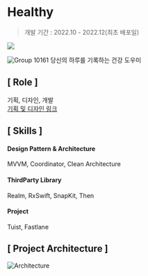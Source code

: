 # Healthy
>  개발 기간 : 2022.10 - 2022.12(최초 배포일)

[<img src = "https://devimages-cdn.apple.com/app-store/marketing/guidelines/images/badge-download-on-the-app-store.svg">](https://apps.apple.com/kr/app/healthy/id1658676877)   

![Group 10161](https://user-images.githubusercontent.com/59193640/207801400-79880928-3c8a-47ba-b2f6-b2010379d6fb.png)
당신의 하루를 기록하는 건강 도우미

## [ Role ]
기획, 디자인, 개발   
[기획 및 디자인 링크](https://www.figma.com/file/iknf6FjR7hxmCoM2jYFvBk/Health-Care?node-id=0%3A1)

## [ Skills ]
#### Design Pattern & Architecture
MVVM, Coordinator, Clean Architecture
#### ThirdParty Library
Realm, RxSwift, SnapKit, Then
#### Project
Tuist, Fastlane

## [ Project Architecture ]
![Architecture](https://user-images.githubusercontent.com/59193640/207800387-d332fe4f-9707-4d28-a8de-0a317c137eea.png)

